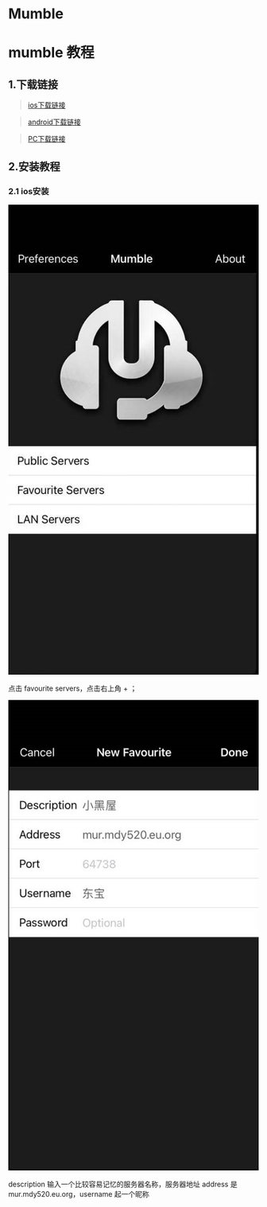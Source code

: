 # Mumble


# mumble 教程

## 1.下载链接

> [ios下载链接](https://apps.apple.com/us/app/mumble/id443472808)

> [android下载链接](https://pan.mdy520.eu.org:6443/s/zYcp)

> [PC下载链接](https://pan.mdy520.eu.org:6443/s/AOf3)

## 2.安装教程

### 2.1 ios安装

![](/images/mum_ios_1.jpg "")

点击 favourite servers，点击右上角 + ；

![](/images/mum_ios_2.jpg "")

description 输入一个比较容易记忆的服务器名称，服务器地址 address 是 mur.mdy520.eu.org，username 起一个昵称



